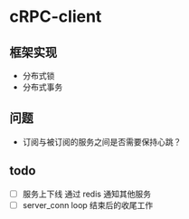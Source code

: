 # cRPC-client

## 框架实现

- 分布式锁
- 分布式事务

## 问题

- 订阅与被订阅的服务之间是否需要保持心跳？

## todo

- [ ] 服务上下线 通过 redis 通知其他服务
- [ ] server_conn loop 结束后的收尾工作